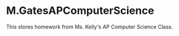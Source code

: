 M.GatesAPComputerScience
========================
This stores homework from Ms. Kelly's AP Computer Science Class.
